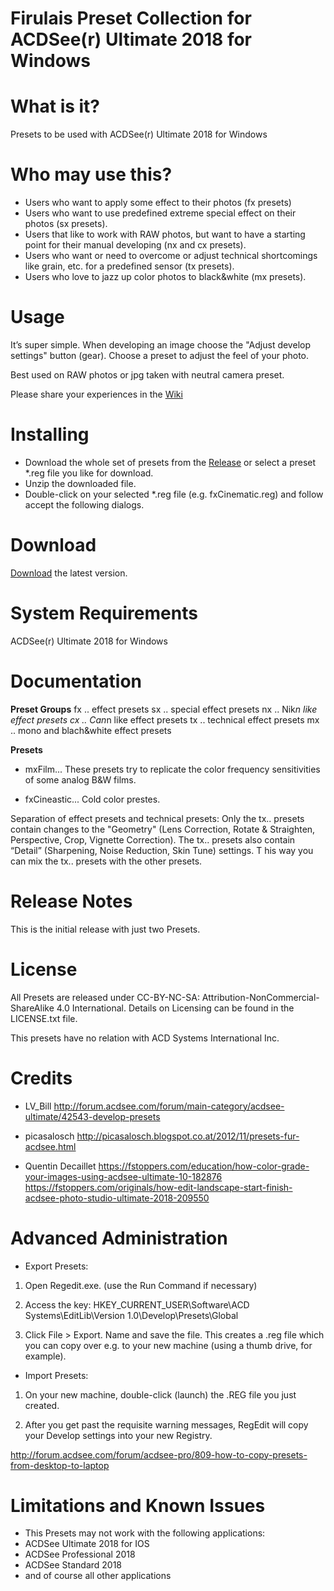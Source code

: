 # Firulais Preset Collection for ACDSee(r) Ultimate 2018 for Windows

# What is it?
Presets to be used with ACDSee(r) Ultimate 2018 for Windows

# Who may use this?
* Users who want to apply some effect to their photos (fx presets)
* Users who want to use predefined extreme special effect on their photos (sx presets).
* Users that like to work with RAW photos, but want to have a starting point for their manual developing (nx and cx presets).
* Users who want or need to overcome or adjust technical shortcomings like grain, etc. for a predefined sensor (tx presets).
* Users who love to jazz up color photos to black&white (mx presets).

# Usage
It’s super simple. 
When developing an image choose the "Adjust develop settings" button (gear). 
Choose a preset to adjust the feel of your photo.

Best used on RAW photos or jpg taken with neutral camera preset.

Please share your experiences in the [Wiki](https://github.com/firulais/presets/wiki/Experiences)

# Installing
* Download the whole set of presets from the [Release](https://github.com/firulais/presets/releases) or select a preset *.reg file you like for download.
* Unzip the downloaded file.
* Double-click on your selected *.reg file (e.g. fxCinematic.reg) and follow accept the following dialogs.

# Download
[Download](https://github.com/firulais/presets/archive/v0.3.zip) the latest version.

# System Requirements
ACDSee(r) Ultimate 2018 for Windows

# Documentation

**Preset Groups**
fx .. effect presets
sx .. special effect presets
nx .. Nik*n like effect presets
cx .. Can*n like effect presets
tx .. technical effect presets
mx .. mono and blach&white effect presets

**Presets**

* mxFilm...
These presets try to replicate the color frequency sensitivities of some analog B&W films.

* fxCineastic...
Cold color prestes.

Separation of effect presets and technical presets: 
Only the tx.. presets contain changes to the "Geometry" (Lens Correction, Rotate & Straighten, Perspective, Crop, Vignette Correction). The tx.. presets also contain “Detail” (Sharpening, Noise Reduction, Skin Tune) settings. T
his way you can mix the tx.. presets with the other presets.

# Release Notes
This is the initial release with just two Presets.

# License
All Presets are released under CC-BY-NC-SA: Attribution-NonCommercial-ShareAlike 4.0 International.
Details on Licensing can be found in the LICENSE.txt file.

This presets have no relation with ACD Systems International Inc.

# Credits
* LV_Bill
http://forum.acdsee.com/forum/main-category/acdsee-ultimate/42543-develop-presets

* picasalosch
http://picasalosch.blogspot.co.at/2012/11/presets-fur-acdsee.html

* Quentin Decaillet
https://fstoppers.com/education/how-color-grade-your-images-using-acdsee-ultimate-10-182876
https://fstoppers.com/originals/how-edit-landscape-start-finish-acdsee-photo-studio-ultimate-2018-209550

# Advanced Administration

* Export Presets:
1. Open Regedit.exe.
(use the Run Command if necessary)

2. Access the key:
HKEY_CURRENT_USER\Software\ACD Systems\EditLib\Version 1.0\Develop\Presets\Global

3. Click File > Export. Name and save the file.
This creates a .reg file which you can copy over e.g. to your new machine (using a thumb drive, for example).

* Import Presets:
1. On your new machine, double-click (launch) the .REG file you just created.

2. After you get past the requisite warning messages, RegEdit will copy your Develop settings into your new Registry.

http://forum.acdsee.com/forum/acdsee-pro/809-how-to-copy-presets-from-desktop-to-laptop

# Limitations and Known Issues
* This Presets may not work with the following applications:
* ACDSee Ultimate 2018 for IOS
* ACDSee Professional 2018
* ACDSee Standard 2018
* and of course all other applications
